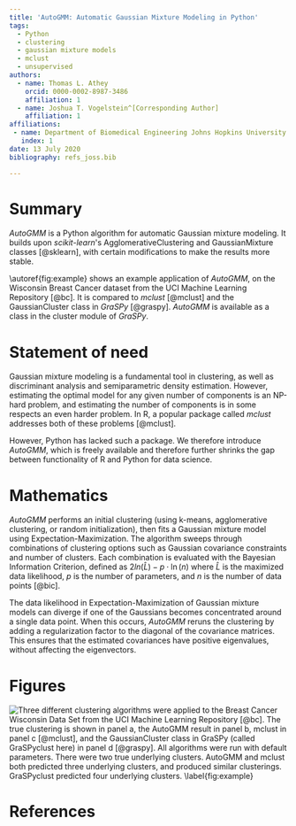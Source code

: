 ```yaml
---
title: 'AutoGMM: Automatic Gaussian Mixture Modeling in Python'
tags:
  - Python
  - clustering
  - gaussian mixture models
  - mclust
  - unsupervised
authors:
  - name: Thomas L. Athey
    orcid: 0000-0002-8987-3486
    affiliation: 1
  - name: Joshua T. Vogelstein^[Corresponding Author]
    affiliation: 1
affiliations:
 - name: Department of Biomedical Engineering Johns Hopkins University
   index: 1
date: 13 July 2020
bibliography: refs_joss.bib

---
```


# Summary

*AutoGMM* is a Python algorithm for automatic Gaussian mixture modeling. It builds upon *scikit-learn*'s AgglomerativeClustering and GaussianMixture classes [@sklearn], with certain modifications to make the results more stable. 

\autoref{fig:example} shows an example application of *AutoGMM*, on the Wisconsin Breast Cancer dataset from the UCI Machine Learning Repository [@bc]. It is compared to *mclust* [@mclust] and the GaussianCluster class in *GraSPy* [@graspy]. *AutoGMM* is available as a class in the cluster module of *GraSPy*.

# Statement of need 

Gaussian mixture modeling is a fundamental tool in clustering, as well as discriminant analysis and semiparametric density estimation. However, estimating the optimal model for any given number of components is an NP-hard problem, and estimating the number of components is in some respects an even harder problem. 
In R, a popular package called *mclust* addresses both of these problems [@mclust].  

However,  Python has lacked such a package. We therefore introduce *AutoGMM*, which is freely available and therefore further shrinks the gap between functionality of R and Python for data science.

# Mathematics

*AutoGMM* performs an initial clustering (using k-means, agglomerative clustering, or random initialization), then fits a Gaussian mixture model using Expectation-Maximization. The algorithm sweeps through combinations of clustering options such as Gaussian covariance constraints and number of clusters. Each combination is evaluated with the Bayesian Information Criterion, defined as $2ln(\hat{L}) - p \cdot \ln(n)$ where $\hat{L}$ is the maximized data likelihood, $p$ is the number of parameters, and $n$ is the number of data points [@bic].

The data likelihood in Expectation-Maximization of Gaussian mixture models can diverge if one of the Gaussians becomes concentrated around a single data point. When this occurs, *AutoGMM* reruns the clustering by adding a regularization factor to the diagonal of the covariance matrices. This ensures that the estimated covariances have positive eigenvalues, without affecting the eigenvectors. 


# Figures

![Three different clustering algorithms were applied to the Breast Cancer Wisconsin Data Set from the UCI Machine Learning Repository [@bc]. The true clustering is shown in panel a, the *AutoGMM* result in panel b, *mclust* in panel c [@mclust], and the GaussianCluster class in *GraSPy* (called GraSPyclust here) in panel d [@graspy]. All algorithms were run with default parameters. There were two true underlying clusters. AutoGMM and mclust both predicted three underlying clusters, and produced similar clusterings. GraSPyclust predicted four underlying clusters. \label{fig:example}](example.png)
	
# References
